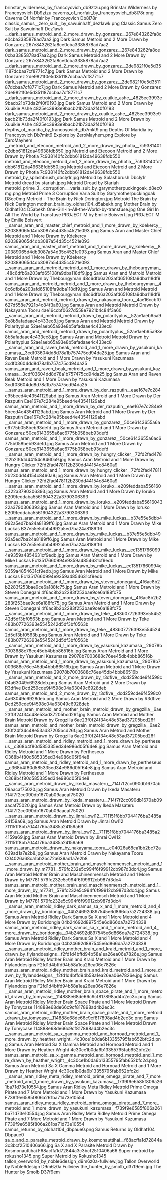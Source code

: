 brinstar_wilderness_by_francoyovich_db9ztzu.png Brinstar Wilderness by Francoyovich Db9ztzu
caverns_of_norfair_by_francoyovich_db8l78r.png Caverns Of Norfair by Francoyovich Db8l78r
classic_samus__zero_suit__by_sawuinhaff_dez1awk.png Classic Samus  Zero Suit  by Sawuinhaff Dez1awk
__dark_samus_metroid_and_2_more_drawn_by_gonzarez__267e843262fa8ce0cba3385878ad7aa2.jpg   Dark Samus Metroid and 2 More Drawn by Gonzarez  267e843262fa8ce0cba3385878ad7aa2
dark_samus_metroid_and_2_more_drawn_by_gonzarez__267e843262fa8ce0cba3385878ad7aa2.jpg Dark Samus Metroid and 2 More Drawn by Gonzarez  267e843262fa8ce0cba3385878ad7aa2
__dark_samus_metroid_and_2_more_drawn_by_gonzarez__2de9821f0e5d351187dcbaa7cf8771c7.jpg   Dark Samus Metroid and 2 More Drawn by Gonzarez  2de9821f0e5d351187dcbaa7cf8771c7
dark_samus_metroid_and_2_more_drawn_by_gonzarez__2de9821f0e5d351187dcbaa7cf8771c7.jpg Dark Samus Metroid and 2 More Drawn by Gonzarez  2de9821f0e5d351187dcbaa7cf8771c7
__dark_samus_metroid_and_2_more_drawn_by_xuuikie_ashe__4825ec3993e9bacb21b73da2f40f0193.jpg   Dark Samus Metroid and 2 More Drawn by Xuuikie Ashe  4825ec3993e9bacb21b73da2f40f0193
dark_samus_metroid_and_2_more_drawn_by_xuuikie_ashe__4825ec3993e9bacb21b73da2f40f0193.jpg Dark Samus Metroid and 2 More Drawn by Xuuikie Ashe  4825ec3993e9bacb21b73da2f40f0193
depths_of_maridia_by_francoyovich_db7mkt9.png Depths Of Maridia by Francoyovich Db7mkt9
Explore by ZeroMayhem.png Explore by ZeroMayhem
__metroid_and_etecoon_metroid_and_2_more_drawn_by_photia__7c938140fc2dbb61812da49638fdb550.jpg   Metroid and Etecoon Metroid and 2 More Drawn by Photia  7c938140fc2dbb61812da49638fdb550
metroid_and_etecoon_metroid_and_2_more_drawn_by_photia__7c938140fc2dbb61812da49638fdb550.jpg Metroid and Etecoon Metroid and 2 More Drawn by Photia  7c938140fc2dbb61812da49638fdb550
metroid_by_splashbrush_dbcly1r.jpg Metroid by Splashbrush Dbcly1r
Metroid dread by stariah.jpeg Metroid Dread by Stariah
metroid_prime_3__corruption___varia_suit_by_garymotherpuckingoak_d8ec0mg.png Metroid Prime 3  Corruption   Varia Suit by Garymotherpuckingoak D8ec0mg
Metroid - The Brain by Nick Derington.jpg Metroid   The Brain by Nick Derington
mother_brain_by_oldhat104_d5abekh.png Mother Brain by Oldhat104 D5abekh
One-Girl-in-All-the-World-by-transfuse.jpg One Girl In All The World by Transfuse
PROJECT M by Emilie Boisvert.jpg PROJECT M by Emilie Boisvert
__samus_aran_and_master_chief_metroid_and_1_more_drawn_by_kdekercy__820389065d4db3087a54d35c4521e093.png   Samus Aran and Master Chief Metroid and 1 More Drawn by Kdekercy  820389065d4db3087a54d35c4521e093
samus_aran_and_master_chief_metroid_and_1_more_drawn_by_kdekercy__820389065d4db3087a54d35c4521e093.png Samus Aran and Master Chief Metroid and 1 More Drawn by Kdekercy  820389065d4db3087a54d35c4521e093
__samus_aran_and_metroid_metroid_and_1_more_drawn_by_thebourgyman__48c6dfb6a203afd65108fa9dba118df9.jpg   Samus Aran and Metroid Metroid and 1 More Drawn by Thebourgyman  48c6dfb6a203afd65108fa9dba118df9
samus_aran_and_metroid_metroid_and_1_more_drawn_by_thebourgyman__48c6dfb6a203afd65108fa9dba118df9.jpg Samus Aran and Metroid Metroid and 1 More Drawn by Thebourgyman  48c6dfb6a203afd65108fa9dba118df9
samus_aran_and_metroid_metroid_drawn_by_nakayama_tooru__4ae16ccbf0627d558e7921b4c84f3a60.jpg Samus Aran and Metroid Metroid Drawn by Nakayama Tooru  4ae16ccbf0627d558e7921b4c84f3a60
__samus_aran_and_metroid_metroid_drawn_by_polarityplus__52ae1aeb65a93e8b5afadaae4c433ec8.jpg   Samus Aran and Metroid Metroid Drawn by Polarityplus  52ae1aeb65a93e8b5afadaae4c433ec8
samus_aran_and_metroid_metroid_drawn_by_polarityplus__52ae1aeb65a93e8b5afadaae4c433ec8.jpg Samus Aran and Metroid Metroid Drawn by Polarityplus  52ae1aeb65a93e8b5afadaae4c433ec8
__samus_aran_and_raven_beak_metroid_and_1_more_drawn_by_yasukuni_kazumasa__3cdf03604dd8d78a1b757475cd94da25.jpg   Samus Aran and Raven Beak Metroid and 1 More Drawn by Yasukuni Kazumasa  3cdf03604dd8d78a1b757475cd94da25
samus_aran_and_raven_beak_metroid_and_1_more_drawn_by_yasukuni_kazumasa__3cdf03604dd8d78a1b757475cd94da25.jpg Samus Aran and Raven Beak Metroid and 1 More Drawn by Yasukuni Kazumasa  3cdf03604dd8d78a1b757475cd94da25
__samus_aran_metroid_and_1_more_drawn_by_der_razputin__eae167e7c284e95beed4e43541129abd.jpg   Samus Aran Metroid and 1 More Drawn by Der Razputin  Eae167e7c284e95beed4e43541129abd
samus_aran_metroid_and_1_more_drawn_by_der_razputin__eae167e7c284e95beed4e43541129abd.jpg Samus Aran Metroid and 1 More Drawn by Der Razputin  Eae167e7c284e95beed4e43541129abd
__samus_aran_metroid_and_1_more_drawn_by_gonzarez__50ce6143655a6ac6775b058beb93defd.jpg   Samus Aran Metroid and 1 More Drawn by Gonzarez  50ce6143655a6ac6775b058beb93defd
samus_aran_metroid_and_1_more_drawn_by_gonzarez__50ce6143655a6ac6775b058beb93defd.jpg Samus Aran Metroid and 1 More Drawn by Gonzarez  50ce6143655a6ac6775b058beb93defd
__samus_aran_metroid_and_1_more_drawn_by_hungry_clicker__72fd2fad478112b230dd44154c8460a9.jpg   Samus Aran Metroid and 1 More Drawn by Hungry Clicker  72fd2fad478112b230dd44154c8460a9
samus_aran_metroid_and_1_more_drawn_by_hungry_clicker__72fd2fad478112b230dd44154c8460a9.jpg Samus Aran Metroid and 1 More Drawn by Hungry Clicker  72fd2fad478112b230dd44154c8460a9
__samus_aran_metroid_and_1_more_drawn_by_ioruko__e209feddaba5561604322a3790306393.jpg   Samus Aran Metroid and 1 More Drawn by Ioruko  E209feddaba5561604322a3790306393
samus_aran_metroid_and_1_more_drawn_by_ioruko__e209feddaba5561604322a3790306393.jpg Samus Aran Metroid and 1 More Drawn by Ioruko  E209feddaba5561604322a3790306393
__samus_aran_metroid_and_1_more_drawn_by_mike_luckas__b37e55e5dbb4992a5ed7ba24a8189ff6.jpg   Samus Aran Metroid and 1 More Drawn by Mike Luckas  B37e55e5dbb4992a5ed7ba24a8189ff6
samus_aran_metroid_and_1_more_drawn_by_mike_luckas__b37e55e5dbb4992a5ed7ba24a8189ff6.jpg Samus Aran Metroid and 1 More Drawn by Mike Luckas  B37e55e5dbb4992a5ed7ba24a8189ff6
__samus_aran_metroid_and_1_more_drawn_by_mike_luckas__ec13517660994e9359a4854631cf9edb.jpg   Samus Aran Metroid and 1 More Drawn by Mike Luckas  Ec13517660994e9359a4854631cf9edb
samus_aran_metroid_and_1_more_drawn_by_mike_luckas__ec13517660994e9359a4854631cf9edb.jpg Samus Aran Metroid and 1 More Drawn by Mike Luckas  Ec13517660994e9359a4854631cf9edb
__samus_aran_metroid_and_1_more_drawn_by_steven_donegani__4f6ac8b2b2283f253bae9ce6a188fc75.jpg   Samus Aran Metroid and 1 More Drawn by Steven Donegani  4f6ac8b2b2283f253bae9ce6a188fc75
samus_aran_metroid_and_1_more_drawn_by_steven_donegani__4f6ac8b2b2283f253bae9ce6a188fc75.jpg Samus Aran Metroid and 1 More Drawn by Steven Donegani  4f6ac8b2b2283f253bae9ce6a188fc75
__samus_aran_metroid_and_1_more_drawn_by_teke__483b07726393e5545242d5df3bf0563b.png   Samus Aran Metroid and 1 More Drawn by Teke  483b07726393e5545242d5df3bf0563b
samus_aran_metroid_and_1_more_drawn_by_teke__483b07726393e5545242d5df3bf0563b.png Samus Aran Metroid and 1 More Drawn by Teke  483b07726393e5545242d5df3bf0563b
__samus_aran_metroid_and_1_more_drawn_by_yasukuni_kazumasa__29078b7003688c76ee45db4bbb86516b.jpg   Samus Aran Metroid and 1 More Drawn by Yasukuni Kazumasa  29078b7003688c76ee45db4bbb86516b
samus_aran_metroid_and_1_more_drawn_by_yasukuni_kazumasa__29078b7003688c76ee45db4bbb86516b.jpg Samus Aran Metroid and 1 More Drawn by Yasukuni Kazumasa  29078b7003688c76ee45db4bbb86516b
__samus_aran_metroid_and_2_more_drawn_by_r3dfive__dcd259cde9f4598c04a63049c6928deb.png   Samus Aran Metroid and 2 More Drawn by R3dfive  Dcd259cde9f4598c04a63049c6928deb
samus_aran_metroid_and_2_more_drawn_by_r3dfive__dcd259cde9f4598c04a63049c6928deb.png Samus Aran Metroid and 2 More Drawn by R3dfive  Dcd259cde9f4598c04a63049c6928deb
__samus_aran_metroid_and_mother_brain_metroid_drawn_by_gregzilla__6ae23f0f24f34c48e53ad37205bcd26f.jpg   Samus Aran Metroid and Mother Brain Metroid Drawn by Gregzilla  6ae23f0f24f34c48e53ad37205bcd26f
samus_aran_metroid_and_mother_brain_metroid_drawn_by_gregzilla__6ae23f0f24f34c48e53ad37205bcd26f.jpg Samus Aran Metroid and Mother Brain Metroid Drawn by Gregzilla  6ae23f0f24f34c48e53ad37205bcd26f
__samus_aran_metroid_and_ridley_metroid_and_1_more_drawn_by_pertheseus__c368b4f80d585335ed34e986d05f64e8.jpg   Samus Aran Metroid and Ridley Metroid and 1 More Drawn by Pertheseus  C368b4f80d585335ed34e986d05f64e8
samus_aran_metroid_and_ridley_metroid_and_1_more_drawn_by_pertheseus__c368b4f80d585335ed34e986d05f64e8.jpg Samus Aran Metroid and Ridley Metroid and 1 More Drawn by Pertheseus  C368b4f80d585335ed34e986d05f64e8
__samus_aran_metroid_drawn_by_ikeda_masateru__714f7f2cc090db1670ab09aacaf75020.jpg   Samus Aran Metroid Drawn by Ikeda Masateru  714f7f2cc090db1670ab09aacaf75020
samus_aran_metroid_drawn_by_ikeda_masateru__714f7f2cc090db1670ab09aacaf75020.jpg Samus Aran Metroid Drawn by Ikeda Masateru  714f7f2cc090db1670ab09aacaf75020
__samus_aran_metroid_drawn_by_jinrai_owl12__711151f8bb7044176ba3485a24159a69.jpg   Samus Aran Metroid Drawn by Jinrai Owl12  711151f8bb7044176ba3485a24159a69
samus_aran_metroid_drawn_by_jinrai_owl12__711151f8bb7044176ba3485a24159a69.jpg Samus Aran Metroid Drawn by Jinrai Owl12  711151f8bb7044176ba3485a24159a69
samus_aran_metroid_drawn_by_nakayama_tooru__c04026a68ca1bb2bc72a639ad1a7e2b8.jpg Samus Aran Metroid Drawn by Nakayama Tooru  C04026a68ca1bb2bc72a639ad1a7e2b8
__samus_aran_metroid_mother_brain_and_maschinenmensch_metroid_and_1_more_drawn_by_m7781__579fc232e5c994f6f99912cb987d3dc4.jpg   Samus Aran Metroid Mother Brain and Maschinenmensch Metroid and 1 More Drawn by M7781  579fc232e5c994f6f99912cb987d3dc4
samus_aran_metroid_mother_brain_and_maschinenmensch_metroid_and_1_more_drawn_by_m7781__579fc232e5c994f6f99912cb987d3dc4.jpg Samus Aran Metroid Mother Brain and Maschinenmensch Metroid and 1 More Drawn by M7781  579fc232e5c994f6f99912cb987d3dc4
__samus_aran_metroid_ridley_dark_samus_sa_x_and_1_more_metroid_and_4_more_drawn_by_boridongja__04b24692d897545e6d866da7a2724338.jpg   Samus Aran Metroid Ridley Dark Samus Sa X and 1 More Metroid and 4 More Drawn by Boridongja  04b24692d897545e6d866da7a2724338
samus_aran_metroid_ridley_dark_samus_sa_x_and_1_more_metroid_and_4_more_drawn_by_boridongja__04b24692d897545e6d866da7a2724338.jpg Samus Aran Metroid Ridley Dark Samus Sa X and 1 More Metroid and 4 More Drawn by Boridongja  04b24692d897545e6d866da7a2724338
__samus_aran_metroid_ridley_mother_brain_and_kraid_metroid_and_1_more_drawn_by_flylanddesigns__f2fd1d4bffd94b58a1ea26ea06e7826e.jpg   Samus Aran Metroid Ridley Mother Brain and Kraid Metroid and 1 More Drawn by Flylanddesigns  F2fd1d4bffd94b58a1ea26ea06e7826e
samus_aran_metroid_ridley_mother_brain_and_kraid_metroid_and_1_more_drawn_by_flylanddesigns__f2fd1d4bffd94b58a1ea26ea06e7826e.jpg Samus Aran Metroid Ridley Mother Brain and Kraid Metroid and 1 More Drawn by Flylanddesigns  F2fd1d4bffd94b58a1ea26ea06e7826e
__samus_aran_metroid_ridley_mother_brain_space_pirate_and_1_more_metroid_drawn_by_tomycase__114888e68de66c9cf817898ad4b2ec3c.png   Samus Aran Metroid Ridley Mother Brain Space Pirate and 1 More Metroid Drawn by Tomycase  114888e68de66c9cf817898ad4b2ec3c
samus_aran_metroid_ridley_mother_brain_space_pirate_and_1_more_metroid_drawn_by_tomycase__114888e68de66c9cf817898ad4b2ec3c.png Samus Aran Metroid Ridley Mother Brain Space Pirate and 1 More Metroid Drawn by Tomycase  114888e68de66c9cf817898ad4b2ec3c
__samus_aran_metroid_sa_x_gamma_metroid_and_hornoad_metroid_and_1_more_drawn_by_heather_wright__4c30ce1b0da6b13355795fab652bfc2d.png   Samus Aran Metroid Sa X Gamma Metroid and Hornoad Metroid and 1 More Drawn by Heather Wright  4c30ce1b0da6b13355795fab652bfc2d
samus_aran_metroid_sa_x_gamma_metroid_and_hornoad_metroid_and_1_more_drawn_by_heather_wright__4c30ce1b0da6b13355795fab652bfc2d.png Samus Aran Metroid Sa X Gamma Metroid and Hornoad Metroid and 1 More Drawn by Heather Wright  4c30ce1b0da6b13355795fab652bfc2d
__samus_aran_ridley_meta_ridley_metroid_prime_omega_pirate_and_7_more_metroid_and_1_more_drawn_by_yasukuni_kazumasa__f739f9e6585f806a261ba71d73e10554.jpg   Samus Aran Ridley Meta Ridley Metroid Prime Omega Pirate and 7 More Metroid and 1 More Drawn by Yasukuni Kazumasa  F739f9e6585f806a261ba71d73e10554
samus_aran_ridley_meta_ridley_metroid_prime_omega_pirate_and_7_more_metroid_and_1_more_drawn_by_yasukuni_kazumasa__f739f9e6585f806a261ba71d73e10554.jpg Samus Aran Ridley Meta Ridley Metroid Prime Omega Pirate and 7 More Metroid and 1 More Drawn by Yasukuni Kazumasa  F739f9e6585f806a261ba71d73e10554
samus_returns_by_oldhat104_dbpaue0.png Samus Returns by Oldhat104 Dbpaue0
sa_x_and_x_parasite_metroid_drawn_by_kosmonauttihai__f68acffa1d72844a3c3bcf2510406a66.jpg Sa X and X Parasite Metroid Drawn by Kosmonauttihai  F68acffa1d72844a3c3bcf2510406a66
Super metroid by rokusho1345.png Super Metroid by Rokusho1345
tallon_overworld_by_noble6design_d9m6z0a-fullview.jpg Tallon Overworld by Noble6design D9m6z0a Fullview
the_hunter_by_smolb_d37f9em.jpg The Hunter by Smolb D37f9em
